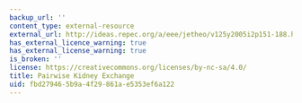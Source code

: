 ```yaml
---
backup_url: ''
content_type: external-resource
external_url: http://ideas.repec.org/a/eee/jetheo/v125y2005i2p151-188.html
has_external_licence_warning: true
has_external_license_warning: true
is_broken: ''
license: https://creativecommons.org/licenses/by-nc-sa/4.0/
title: Pairwise Kidney Exchange
uid: fbd27946-5b9a-4f29-861a-e5353ef6a122
---
```

